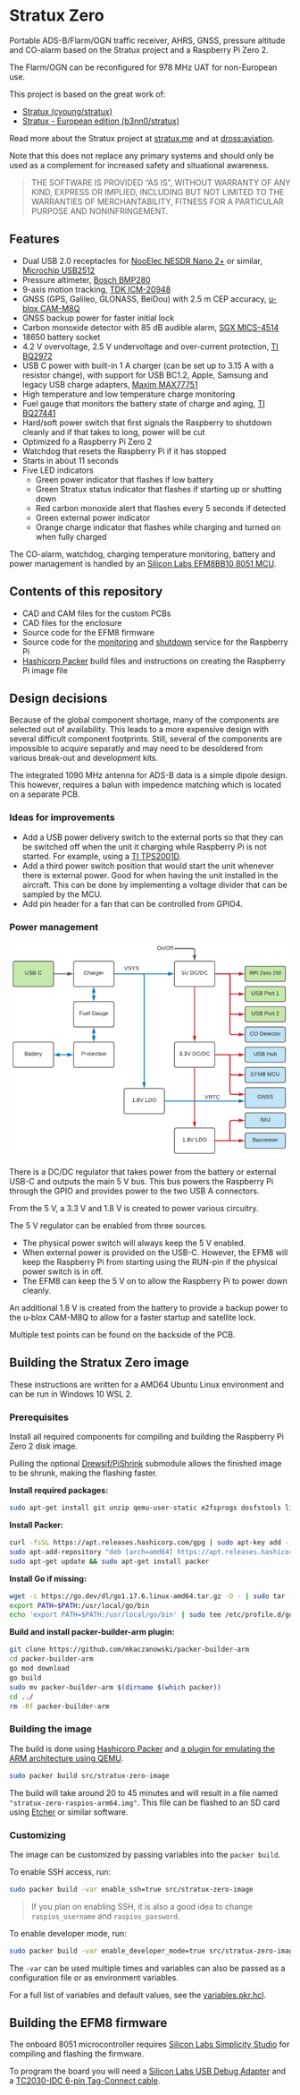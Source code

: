 # Stratux Zero

Portable ADS-B/Flarm/OGN traffic receiver, AHRS, GNSS, pressure altitude and CO-alarm based on the Stratux project and a Raspberry Pi Zero 2.

The Flarm/OGN can be reconfigured for 978 MHz UAT for non-European use.

This project is based on the great work of:
- [Stratux (cyoung/stratux)](https://github.com/cyoung/stratux)
- [Stratux - European edition (b3nn0/stratux)](https://github.com/b3nn0/stratux)

Read more about the Stratux project at [stratux.me](http://stratux.me/) and at [dross:aviation](https://dross.net/aviation/).

Note that this does not replace any primary systems and should only be used as a complement for increased safety and situational awareness.

> THE SOFTWARE IS PROVIDED “AS IS”, WITHOUT WARRANTY OF ANY KIND, EXPRESS OR IMPLIED, INCLUDING BUT NOT LIMITED TO THE WARRANTIES OF MERCHANTABILITY, FITNESS FOR A PARTICULAR PURPOSE AND NONINFRINGEMENT.

## Features

- Dual USB 2.0 receptacles for [NooElec NESDR Nano 2+](https://www.nooelec.com/store/nesdr-nano2.html) or similar, [Microchip USB2512](https://www.microchip.com/en-us/product/USB2512)
- Pressure altimeter, [Bosch BMP280](https://www.bosch-sensortec.com/products/environmental-sensors/pressure-sensors/bmp280/)
- 9-axis motion tracking, [TDK ICM-20948](https://invensense.tdk.com/products/motion-tracking/9-axis/icm-20948/)
- GNSS (GPS, Galileo, GLONASS, BeiDou) with 2.5 m CEP accuracy, [u-blox CAM-M8Q](https://www.u-blox.com/en/product/cam-m8-series)
- GNSS backup power for faster initial lock
- Carbon monoxide detector with 85 dB audible alarm, [SGX MICS-4514](https://sgx.cdistore.com/products/detail/mics4514-sgx-sensortech/333417/)
- 18650 battery socket
- 4.2 V overvoltage, 2.5 V undervoltage and over-current protection, [TI BQ2972](https://www.ti.com/product/BQ2972)
- USB C power with built-in 1 A charger (can be set up to 3.15 A with a resistor change), with support for USB BC1.2, Apple, Samsung and legacy USB charge adapters, [Maxim MAX77751](https://www.maximintegrated.com/en/products/power/battery-management/MAX77751.html)
- High temperature and low temperature charge monitoring
- Fuel gauge that monitors the battery state of charge and aging, [TI BQ27441](https://www.ti.com/product/BQ27441-G1)
- Hard/soft power switch that first signals the Raspberry to shutdown cleanly and if that takes to long, power will be cut
- Optimized fo a Raspberry Pi Zero 2
- Watchdog that resets the Raspberry Pi if it has stopped
- Starts in about 11 seconds
- Five LED indicators
    - Green power indicator that flashes if low battery
    - Green Stratux status indicator that flashes if starting up or shutting down
    - Red carbon monoxide alert that flashes every 5 seconds if detected
    - Green external power indicator
    - Orange charge indicator that flashes while charging and turned on when fully charged

The CO-alarm, watchdog, charging temperature monitoring, battery and power management is handled by an [Silicon Labs EFM8BB10 8051 MCU](https://www.silabs.com/mcu/8-bit-microcontrollers/efm8-busy-bee/device.efm8bb10f4g-qfn20).

## Contents of this repository

- CAD and CAM files for the custom PCBs
- CAD files for the enclosure
- Source code for the EFM8 firmware
- Source code for the [monitoring](src/gpio-status) and [shutdown](src/gpio-shutdown) service for the Raspberry Pi
- [Hashicorp Packer](https://www.packer.io/) build files and instructions on creating the Raspberry Pi image file

## Design decisions

Because of the global component shortage, many of the components are selected out of availability. This leads to a more expensive design with several difficult component footprints.
Still, several of the components are impossible to acquire separatly and may need to be desoldered from various break-out and development kits.

The integrated 1090 MHz antenna for ADS-B data is a simple dipole design. This however, requires a balun with impedence matching which is located on a separate PCB.

### Ideas for improvements

- Add a USB power delivery switch to the external ports so that they can
  be switched off when the unit it charging while Raspberry Pi is not started.
  For example, using a [TI TPS2001D](https://www.ti.com/product/TPS2001D).
- Add a third power switch position that would start the unit whenever there is
  external power. Good for when having the unit installed in the aircraft.
  This can be done by implementing a voltage divider that can be sampled by the MCU.
- Add pin header for a fan that can be controlled from GPIO4.

### Power management

![Power management diagram](docs/images/stratux-zero-power-management.png)

There is a DC/DC regulator that takes power from the battery or external USB-C and outputs the main 5 V bus. This bus powers the Raspberry Pi through the GPIO and provides power to the two USB A connectors.

From the 5 V, a 3.3 V and 1.8 V is created to power various circuitry.

The 5 V regulator can be enabled from three sources.

- The physical power switch will always keep the 5 V enabled.
- When external power is provided on the USB-C. However, the EFM8 will keep the Raspberry Pi from starting using the RUN-pin if the physical power switch is in off.
- The EFM8 can keep the 5 V on to allow the Raspberry Pi to power down cleanly.

An additional 1.8 V is created from the battery to provide a backup power to the u-blox CAM-M8Q to allow for a faster startup and satellite lock.

Multiple test points can be found on the backside of the PCB.

## Building the Stratux Zero image

These instructions are written for a AMD64 Ubuntu Linux environment and can be run in Windows 10 WSL 2.

### Prerequisites

Install all required components for compiling and building the Raspberry Pi Zero 2 disk image.

Pulling the optional [Drewsif/PiShrink](https://github.com/Drewsif/PiShrink) submodule allows the finished image to be shrunk, making the flashing faster.

**Install required packages:**

```bash
sudo apt-get install git unzip qemu-user-static e2fsprogs dosfstools libarchive-tools jq
```

**Install Packer:**

```bash
curl -fsSL https://apt.releases.hashicorp.com/gpg | sudo apt-key add -
sudo apt-add-repository "deb [arch=amd64] https://apt.releases.hashicorp.com $(lsb_release -cs) main"
sudo apt-get update && sudo apt-get install packer
```

**Install Go if missing:**

```bash
wget -c https://go.dev/dl/go1.17.6.linux-amd64.tar.gz -O - | sudo tar -xz -C /usr/local
export PATH=$PATH:/usr/local/go/bin
echo 'export PATH=$PATH:/usr/local/go/bin' | sudo tee /etc/profile.d/go_path.sh
```

**Build and install packer-builder-arm plugin:**

```bash
git clone https://github.com/mkaczanowski/packer-builder-arm
cd packer-builder-arm
go mod download
go build
sudo mv packer-builder-arm $(dirname $(which packer))
cd ../
rm -Rf packer-builder-arm
```

### Building the image

The build is done using [Hashicorp Packer](https://www.packer.io/) and [a plugin for emulating the ARM architecture using QEMU](https://github.com/mkaczanowski/packer-builder-arm).

```bash
sudo packer build src/stratux-zero-image
```

The build will take around 20 to 45 minutes and will result in a file named `"stratux-zero-raspios-arm64.img"`.
This file can be flashed to an SD card using [Etcher](https://www.balena.io/etcher/) or similar software.

### Customizing

The image can be customized by passing variables into the `packer build`.

To enable SSH access, run:

```bash
sudo packer build -var enable_ssh=true src/stratux-zero-image
```

> If you plan on enabling SSH, it is also a good idea to change `raspios_username` and `raspios_password`.

To enable developer mode, run:

```bash
sudo packer build -var enable_developer_mode=true src/stratux-zero-image
```

The `-var` can be used multiple times and variables can also be passed as a configuration file or as environment variables.

For a full list of variables and default values, see the [variables.pkr.hcl](src/stratux-zero-image/variables.pkr.hcl).

## Building the EFM8 firmware

The onboard 8051 microcontroller requires [Silicon Labs Simplicity Studio](https://www.silabs.com/developers/simplicity-studio) for compiling and flashing the firmware.

To program the board you will need a [Silicon Labs USB Debug Adapter](https://www.silabs.com/development-tools/mcu/8-bit/8-bit-usb-debug-adapter) and a [TC2030-IDC 6-pin Tag-Connect cable](https://www.tag-connect.com/product/tc2030-idc-6-pin-tag-connect-plug-of-nails-spring-pin-cable-with-legs).
